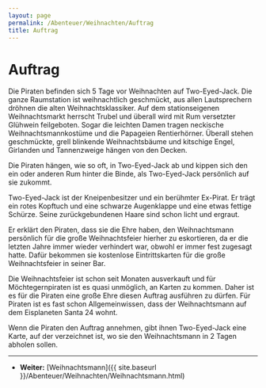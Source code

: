```yaml
---
layout: page
permalink: /Abenteuer/Weihnachten/Auftrag
title: Auftrag
---
```


# Auftrag

Die Piraten befinden sich 5 Tage vor Weihnachten auf Two-Eyed-Jack. Die ganze Raumstation ist weihnachtlich geschmückt, aus allen Lautsprechern dröhnen die alten Weihnachtsklassiker. Auf dem stationseigenen Weihnachtsmarkt herrscht Trubel und überall wird mit Rum versetzter Glühwein feilgeboten. Sogar die leichten Damen tragen neckische Weihnachtsmannkostüme und die Papageien Rentierhörner. Überall stehen geschmückte, grell blinkende Weihnachtsbäume und kitschige Engel, Girlanden und Tannenzweige hängen von den Decken.

Die Piraten hängen, wie so oft, in Two-Eyed-Jack ab und kippen sich den ein oder anderen Rum hinter die Binde, als Two-Eyed-Jack persönlich auf sie zukommt.

<p class="artikel">Two-Eyed-Jack ist der Kneipenbesitzer und ein berühmter Ex-Pirat. Er trägt ein rotes Kopftuch und eine schwarze Augenklappe und eine etwas fettige Schürze. Seine zurückgebundenen Haare sind schon licht und ergraut.</p>
Er erklärt den Piraten, dass sie die Ehre haben, den Weihnachtsmann persönlich für die große Weihnachtsfeier hierher zu eskortieren, da er die letzten Jahre immer wieder verhindert war, obwohl er immer fest zugesagt hatte. Dafür bekommen sie kostenlose Eintrittskarten für die große Weihnachtsfeier in seiner Bar.

Die Weihnachtsfeier ist schon seit Monaten ausverkauft und für Möchtegernpiraten ist es quasi unmöglich, an Karten zu kommen. Daher ist es für die Piraten eine große Ehre diesen Auftrag ausführen zu dürfen. Für Piraten ist es fast schon Allgemeinwissen, dass der Weihnachtsmann auf dem Eisplaneten Santa 24 wohnt.

Wenn die Piraten den Auftrag annehmen, gibt ihnen Two-Eyed-Jack eine Karte, auf der verzeichnet ist, wo sie den Weihnachtsmann in 2 Tagen abholen sollen.


***
- **Weiter:** [Weihnachtsmann]({{ site.baseurl }}/Abenteuer/Weihnachten/Weihnachtsmann.html)

